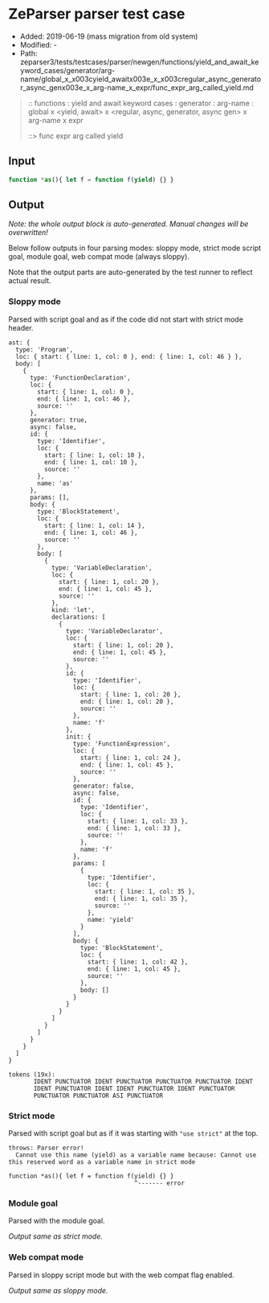 # ZeParser parser test case

- Added: 2019-06-19 (mass migration from old system)
- Modified: -
- Path: zeparser3/tests/testcases/parser/newgen/functions/yield_and_await_keyword_cases/generator/arg-name/global_x_x003cyield_awaitx003e_x_x003cregular_async_generator_async_genx003e_x_arg-name_x_expr/func_expr_arg_called_yield.md

> :: functions : yield and await keyword cases : generator : arg-name : global x <yield, await> x <regular, async, generator, async gen> x arg-name x expr
>
> ::> func expr arg called yield

## Input

`````js
function *as(){ let f = function f(yield) {} }
`````

## Output

_Note: the whole output block is auto-generated. Manual changes will be overwritten!_

Below follow outputs in four parsing modes: sloppy mode, strict mode script goal, module goal, web compat mode (always sloppy).

Note that the output parts are auto-generated by the test runner to reflect actual result.

### Sloppy mode

Parsed with script goal and as if the code did not start with strict mode header.

`````
ast: {
  type: 'Program',
  loc: { start: { line: 1, col: 0 }, end: { line: 1, col: 46 } },
  body: [
    {
      type: 'FunctionDeclaration',
      loc: {
        start: { line: 1, col: 0 },
        end: { line: 1, col: 46 },
        source: ''
      },
      generator: true,
      async: false,
      id: {
        type: 'Identifier',
        loc: {
          start: { line: 1, col: 10 },
          end: { line: 1, col: 10 },
          source: ''
        },
        name: 'as'
      },
      params: [],
      body: {
        type: 'BlockStatement',
        loc: {
          start: { line: 1, col: 14 },
          end: { line: 1, col: 46 },
          source: ''
        },
        body: [
          {
            type: 'VariableDeclaration',
            loc: {
              start: { line: 1, col: 20 },
              end: { line: 1, col: 45 },
              source: ''
            },
            kind: 'let',
            declarations: [
              {
                type: 'VariableDeclarator',
                loc: {
                  start: { line: 1, col: 20 },
                  end: { line: 1, col: 45 },
                  source: ''
                },
                id: {
                  type: 'Identifier',
                  loc: {
                    start: { line: 1, col: 20 },
                    end: { line: 1, col: 20 },
                    source: ''
                  },
                  name: 'f'
                },
                init: {
                  type: 'FunctionExpression',
                  loc: {
                    start: { line: 1, col: 24 },
                    end: { line: 1, col: 45 },
                    source: ''
                  },
                  generator: false,
                  async: false,
                  id: {
                    type: 'Identifier',
                    loc: {
                      start: { line: 1, col: 33 },
                      end: { line: 1, col: 33 },
                      source: ''
                    },
                    name: 'f'
                  },
                  params: [
                    {
                      type: 'Identifier',
                      loc: {
                        start: { line: 1, col: 35 },
                        end: { line: 1, col: 35 },
                        source: ''
                      },
                      name: 'yield'
                    }
                  ],
                  body: {
                    type: 'BlockStatement',
                    loc: {
                      start: { line: 1, col: 42 },
                      end: { line: 1, col: 45 },
                      source: ''
                    },
                    body: []
                  }
                }
              }
            ]
          }
        ]
      }
    }
  ]
}

tokens (19x):
       IDENT PUNCTUATOR IDENT PUNCTUATOR PUNCTUATOR PUNCTUATOR IDENT
       IDENT PUNCTUATOR IDENT IDENT PUNCTUATOR IDENT PUNCTUATOR
       PUNCTUATOR PUNCTUATOR ASI PUNCTUATOR
`````

### Strict mode

Parsed with script goal but as if it was starting with `"use strict"` at the top.

`````
throws: Parser error!
  Cannot use this name (yield) as a variable name because: Cannot use this reserved word as a variable name in strict mode

function *as(){ let f = function f(yield) {} }
                                   ^------- error
`````


### Module goal

Parsed with the module goal.

_Output same as strict mode._

### Web compat mode

Parsed in sloppy script mode but with the web compat flag enabled.

_Output same as sloppy mode._
